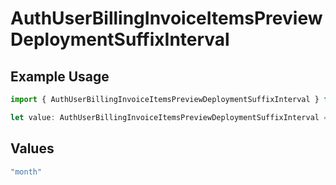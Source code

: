 # AuthUserBillingInvoiceItemsPreviewDeploymentSuffixInterval

## Example Usage

```typescript
import { AuthUserBillingInvoiceItemsPreviewDeploymentSuffixInterval } from "@simplesagar/vercel/models/authuser.js";

let value: AuthUserBillingInvoiceItemsPreviewDeploymentSuffixInterval = "month";
```

## Values

```typescript
"month"
```